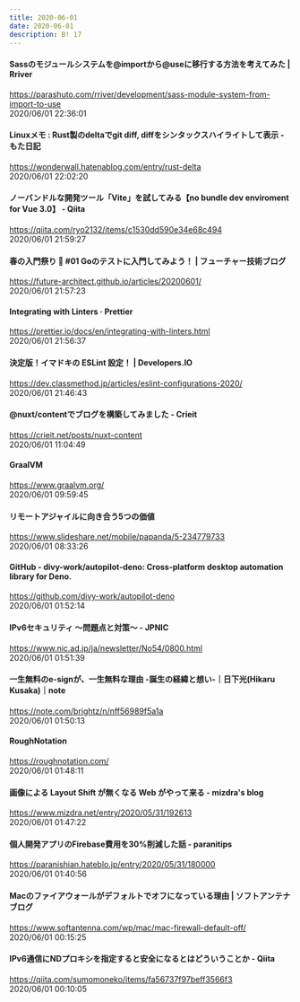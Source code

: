```yaml
---
title: 2020-06-01
date: 2020-06-01
description: B! 17
---
```


#### Sassのモジュールシステムを@importから@useに移行する方法を考えてみた | Rriver
https://parashuto.com/rriver/development/sass-module-system-from-import-to-use<br>
2020/06/01 22:36:01<br>


#### Linuxメモ : Rust製のdeltaでgit diff, diffをシンタックスハイライトして表示 - もた日記
https://wonderwall.hatenablog.com/entry/rust-delta<br>
2020/06/01 22:02:20<br>


#### ノーバンドルな開発ツール「Vite」を試してみる【no bundle dev enviroment for Vue 3.0】 - Qiita
https://qiita.com/ryo2132/items/c1530dd590e34e68c494<br>
2020/06/01 21:59:27<br>


#### 春の入門祭り 🌸 #01 Goのテストに入門してみよう！ | フューチャー技術ブログ
https://future-architect.github.io/articles/20200601/<br>
2020/06/01 21:57:23<br>


#### Integrating with Linters · Prettier
https://prettier.io/docs/en/integrating-with-linters.html<br>
2020/06/01 21:56:37<br>


#### 決定版！イマドキの ESLint 設定！ | Developers.IO
https://dev.classmethod.jp/articles/eslint-configurations-2020/<br>
2020/06/01 21:46:43<br>


#### @nuxt/contentでブログを構築してみました - Crieit
https://crieit.net/posts/nuxt-content<br>
2020/06/01 11:04:49<br>


#### GraalVM
https://www.graalvm.org/<br>
2020/06/01 09:59:45<br>


#### リモートアジャイルに向き合う5つの価値
https://www.slideshare.net/mobile/papanda/5-234779733<br>
2020/06/01 08:33:26<br>


#### GitHub - divy-work/autopilot-deno: Cross-platform desktop automation library for Deno.
https://github.com/divy-work/autopilot-deno<br>
2020/06/01 01:52:14<br>


#### IPv6セキュリティ ～問題点と対策～ - JPNIC
https://www.nic.ad.jp/ja/newsletter/No54/0800.html<br>
2020/06/01 01:51:39<br>


#### 一生無料のe-signが、一生無料な理由 -誕生の経緯と想い-｜日下光(Hikaru Kusaka)｜note
https://note.com/brightz/n/nff56989f5a1a<br>
2020/06/01 01:50:13<br>


#### RoughNotation
https://roughnotation.com/<br>
2020/06/01 01:48:11<br>


#### 画像による Layout Shift が無くなる Web がやって来る - mizdra's blog
https://www.mizdra.net/entry/2020/05/31/192613<br>
2020/06/01 01:47:22<br>


#### 個人開発アプリのFirebase費用を30%削減した話 - paranitips
https://paranishian.hateblo.jp/entry/2020/05/31/180000<br>
2020/06/01 01:40:56<br>


####   Macのファイアウォールがデフォルトでオフになっている理由 | ソフトアンテナブログ
https://www.softantenna.com/wp/mac/mac-firewall-default-off/<br>
2020/06/01 00:15:25<br>


#### IPv6通信にNDプロキシを指定すると安全になるとはどういうことか - Qiita
https://qiita.com/sumomoneko/items/fa56737f97beff3566f3<br>
2020/06/01 00:10:05<br>


